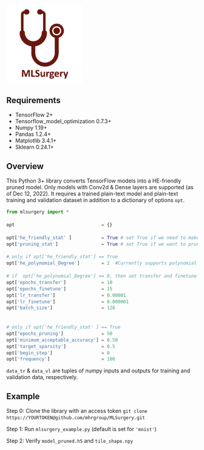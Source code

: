 <img src="docs/logo.png" width="200">

## Requirements
- TensorFlow 2+
- Tensorflow_model_optimization 0.7.3+
- Numpy 1.19+
- Pandas 1.2.4+
- Matplotlib 3.4.1+
- Sklearn 0.24.1+

## Overview

This Python 3+ library converts TensorFlow models into a HE-friendly pruned model. Only models with Conv2d & Dense layers are supported (as of Dec 12, 2022). It requires a trained plain-text model and plain-text training and validation dataset in addition to a dictionary of options ```opt```.

```Python
from mlsurgery import *

opt                                = {}

opt['he_friendly_stat' ]           = True # set True if we need to make model HE-friendly
opt['pruning_stat']                = True # set True if we want to prune and cul the model

# only if opt['he_friendly_stat'] == True
opt['he_polynomial_Degree']        = 2  #Currently supports polynomial degrees 0, 2, 3, & 4 for making a model HE-friendly

# if  opt['he_polynomial_Degree'] == 0, then set transfer and finetune epochs to 1
opt['epochs_transfer']             = 10
opt['epochs_finetune']             = 15
opt['lr_transfer']                 = 0.00001
opt['lr_finetune']                 = 0.000001
opt['batch_size']                  = 128


# only if opt['he_friendly_stat' ] == True 
opt['epochs_pruning']              = 50
opt['minimum_acceptable_accuracy'] = 0.50
opt['target_sparsity']             = 0.5 
opt['begin_step']                  = 0 
opt['frequency']                   = 100

```

```data_tr``` & ```data_vl``` are tuples of numpy inputs and outputs for training and validation data, respectively. 

## Example

Step 0: Clone the library with an access token ```git clone https://YOURTOKEN@github.com/mhrgroup/MLSurgery.git``` 

Step 1: Run ```mlsurgery_example.py``` (default is set for ```'mnist'```)

Step 2: Verify ```model_pruned.h5``` and ```tile_shape.npy```
